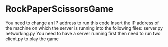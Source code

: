 # RockPaperScissorsGame
You need to change an IP address to run this code
Insert the IP address of the machine on which the server is running into the following files:
server.py
networking.py
You need to have a server running first then need to run two client.py to play the game
